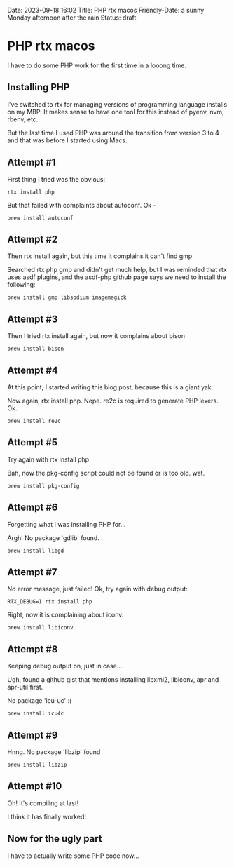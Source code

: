 Date: 2023-09-18 16:02
Title: PHP rtx macos
Friendly-Date: a sunny Monday afternoon after the rain
Status: draft


# PHP rtx macos

I have to do some PHP work for the first time in a looong time.

## Installing PHP

I've switched to rtx for managing versions of programming language installs on
my MBP. It makes sense to have one tool for this instead of pyenv, nvm, rbenv,
etc.

But the last time I used PHP was around the transition from version 3 to 4 and
that was before I started using Macs.

## Attempt #1

First thing I tried was the obvious:

    rtx install php

But that failed with complaints about autoconf. Ok -

    brew install autoconf

## Attempt #2

Then rtx install again, but this time it complains it can't find gmp

Searched rtx php gmp and didn't get much help, but I was reminded that rtx uses
asdf plugins, and the asdf-php github page says we need to install the
following:

    brew install gmp libsodium imagemagick

## Attempt #3

Then I tried rtx install again, but now it complains about bison

    brew install bison

## Attempt #4

At this point, I started writing this blog post, because this is a giant yak.

Now again, rtx install php. Nope. re2c is required to generate PHP lexers. Ok.

    brew install re2c

## Attempt #5

Try again with rtx install php

Bah, now the pkg-config script could not be found or is too old. wat.

    brew install pkg-config

## Attempt #6

Forgetting what I was installing PHP for...

Argh! No package 'gdlib' found.

    brew install libgd

## Attempt #7

No error message, just failed! Ok, try again with debug output:

    RTX_DEBUG=1 rtx install php
    
Right, now it is complaining about iconv.

    brew install libiconv

## Attempt #8

Keeping debug output on, just in case...

Ugh, found a github gist that mentions installing libxml2, libiconv, apr and
apr-util first.

No package 'icu-uc' :(

    brew install icu4c

## Attempt #9

Hnng. No package 'libzip' found

    brew install libzip

## Attempt #10

Oh! It's compiling at last!

I think it has finally worked!

## Now for the ugly part

I have to actually write some PHP code now...
